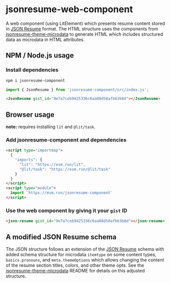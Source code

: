# jsonresume-web-component

A web component (using LitElement) which presents resume content stored in [JSON Resume][jsonresume] format. The HTML structure uses the components from [jsonresume-theme-microdata][jtm] to generate HTML which includes structured data as microdata in HTML attributes.


## NPM / Node.js usage

### Install dependencies

```sh
npm i jsonresume-component
```

```javascript
import { JsonResume } from 'jsonresume-component/src/index.js';
```

```html
<JsonResume gist_id="9e7a7ceb9425336c6aa08d58afb63b8d"></JsonResume>
```

## Browser usage

**note:** requires installing `lit` and `@lit/task`.

### Add jsonresume-component and dependencies

```html
<script type="importmap">
  {
    "imports": {
      "lit": "https://esm.run/lit",
      "@lit/task": "https://esm.run/@lit/task"
    }
  }
</script>
<script type="module">
  import 'https://esm.run/jsonresume-component'
</script>
```

### Use the web component by giving it your `gist` ID

```html
<json-resume gist_id="9e7a7ceb9425336c6aa08d58afb63b8d"></json-resume>
```

## A modified JSON Resume schema

The JSON structure follows an extension of the [JSON Resume][jsonresume] schema with added schema structure for microdata `itemtype` on some content types, `basics.pronouns`, and `meta.themeOptions` which allows changing the content of the resume section titles, colors, and other theme opts. See the [jsonresume-theme-microdata][jtm] README for details on this adjusted structure.


[microdata-html]: /blahg/microdata-with-html/
[microdata-jsonresume]: /blahg/microdata-with-jsonresume/
[jsonresume]: https://jsonresume.org
[jsonresume-schema]: https://github.com/jsonresume/resume-schema/blob/master/schema.json
[jsonresume-project]: https://jsonresume.org/projects/
[jtm]: https://github.com/scottnath/jsonresume-theme-microdata
[jtm-example]: https://github.com/scottnath/jsonresume-theme-microdata/TBD___
[jte]: https://github.com/rbardini/jsonresume-theme-even